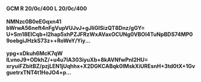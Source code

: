 #### GCM R 20/0c/400 L 20/0c/400
**NMNzc0B0eEGqxn41**<br/>**bWrwA56neft4nFgVupVUJvJ+gJliGISizQT8Dnz/gGY=**<br/>**U+Sm18EICqb+l2hap5xhPZJFRzWxAVaxOCUNg0VBOI4TuNpBDS74MP09oebgiJHzkS73z++RoWeY/Yiy...**<br/><br/>
**ypg+xDkuh6McK7qW**<br/>**lLvnoJ9+ODkhZ/+u4u7IA303iyuXb+8kAVNfwPnI2HU=**<br/>**xryuiFZbitBZ/pzjLEN1jUqhhx+X2DGKCABqk0IMskXiUREsnH+3td0tX+1GvguetrxTNT4t1HoJO4+p...**
